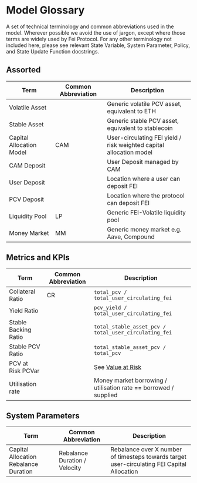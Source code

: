 # Model Glossary

A set of technical terminology and common abbreviations used in the model. Wherever possible we avoid the use of jargon, except where those terms are widely used by Fei Protocol. For any other terminology not included here, please see relevant State Variable, System Parameter, Policy, and State Update Function docstrings.

## Assorted
| Term | Common Abbreviation | Description |
| --- | --- | --- |
| Volatile Asset | | Generic volatile PCV asset, equivalent to ETH |
| Stable Asset | | Generic stable PCV asset, equivalent to stablecoin |
| Capital Allocation Model | CAM | User-circulating FEI yield / risk weighted capital allocation model |
| CAM Deposit |  | User Deposit managed by CAM |
| User Deposit | | Location where a user can deposit FEI |
| PCV Deposit | | Location where the protocol can deposit FEI |
| Liquidity Pool | LP | Generic FEI-Volatile liquidity pool |
| Money Market | MM | Generic money market e.g. Aave, Compound |

## Metrics and KPIs

| Term | Common Abbreviation | Description |
| --- | --- | --- |
| Collateral Ratio | CR | `total_pcv / total_user_circulating_fei` |
| Yield Ratio | | `pcv_yield / total_user_circulating_fei` |
| Stable Backing Ratio | | `total_stable_asset_pcv / total_user_circulating_fei` |
| Stable PCV Ratio | | `total_stable_asset_pcv / total_pcv` |
| PCV at Risk	PCVar | | See [Value at Risk](https://www.investopedia.com/articles/04/092904.asp) |
| Utilisation rate | | Money market borrowing / utilisation rate == borrowed / supplied |

## System Parameters

| Term | Common Abbreviation | Description |
| --- | --- | --- |
| Capital Allocation Rebalance Duration	| Rebalance Duration / Velocity | Rebalance over X number of timesteps towards target user-circulating FEI Capital Allocation |
